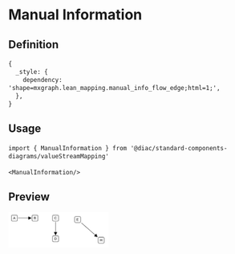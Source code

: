 # Manual Information

## Definition

```
{
  _style: { 
    dependency: 'shape=mxgraph.lean_mapping.manual_info_flow_edge;html=1;',
  },
}
```

## Usage

```
import { ManualInformation } from '@diac/standard-components-diagrams/valueStreamMapping'

<ManualInformation/>
```

## Preview

<img src="./manual-information.png" width="200"/>
